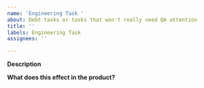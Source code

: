 ```yaml
---
name: 'Engineering Task '
about: Debt tasks or tasks that won't really need QA attention
title: ''
labels: Engineering Task
assignees: ''

---
```


**Description**

**What does this effect in the product?**
